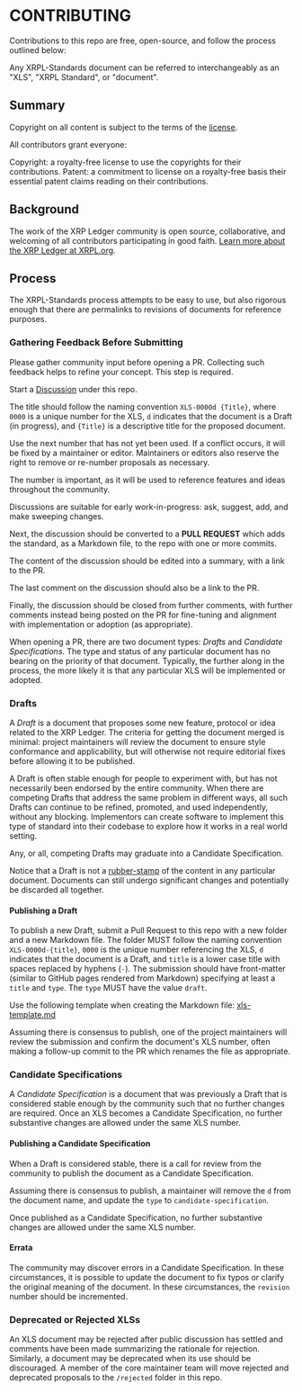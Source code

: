 # CONTRIBUTING

Contributions to this repo are free, open-source, and follow the process outlined below:

Any XRPL-Standards document can be referred to interchangeably as an "XLS", "XRPL Standard", or "document".

## Summary

Copyright on all content is subject to the terms of the [license](LICENSE).

All contributors grant everyone:

Copyright: a royalty-free license to use the copyrights for their contributions.
Patent: a commitment to license on a royalty-free basis their essential patent claims reading on their contributions.

## Background

The work of the XRP Ledger community is open source, collaborative, and welcoming of all contributors participating in good faith. [Learn more about the XRP Ledger at XRPL.org](https://xrpl.org/).


## Process

The XRPL-Standards process attempts to be easy to use, but also rigorous enough that there are permalinks to revisions of documents for reference purposes.

### Gathering Feedback Before Submitting

Please gather community input before opening a PR. Collecting such feedback helps to refine your concept. This step is required.

Start a [Discussion](https://github.com/XRPLF/XRPL-Standards/discussions) under this repo.

The title should follow the naming convention `XLS-0000d {Title}`, where `0000` is a unique number for the XLS, `d` indicates that the document is a Draft (in progress), and `{Title}` is a descriptive title for the proposed document.

Use the next number that has not yet been used. If a conflict occurs, it will be fixed by a maintainer or editor. Maintainers or editors also reserve the right to remove or re-number proposals as necessary.

The number is important, as it will be used to reference features and ideas throughout the community.

Discussions are suitable for early work-in-progress: ask, suggest, add, and make sweeping changes.

Next, the discussion should be converted to a **PULL REQUEST** which adds the standard, as a Markdown file, to the repo with one or more commits.

The content of the discussion should be edited into a summary, with a link to the PR.

The last comment on the discussion should also be a link to the PR.

Finally, the discussion should be closed from further comments, with further comments instead being posted on the PR for fine-tuning and alignment with implementation or adoption (as appropriate).

When opening a PR, there are two document types: *Drafts* and *Candidate Specifications*. The type and status of any particular document has no bearing on the priority of that document. Typically, the further along in the process, the more likely it is that any particular XLS will be implemented or adopted.

### Drafts

A _Draft_ is a document that proposes some new feature, protocol or idea related to the XRP Ledger. The criteria for getting the document merged is minimal: project maintainers will review the document to ensure style conformance and applicability, but will otherwise not require editorial fixes before allowing it to be published.

A Draft is often stable enough for people to experiment with, but has not necessarily been endorsed by the entire community. When there are competing Drafts that address the same problem in different ways, all such Drafts can continue to be refined, promoted, and used independently, without any blocking. Implementors can create software to implement this type of standard into their codebase to explore how it works in a real world setting.

Any, or all, competing Drafts may graduate into a Candidate Specification.

Notice that a Draft is not a [rubber-stamp](https://idioms.thefreedictionary.com/rubber-stamp) of the content in any particular document. Documents can still undergo significant changes and potentially be discarded all together.

#### Publishing a Draft

To publish a new Draft, submit a Pull Request to this repo with a new folder and a new Markdown file. The folder MUST follow the naming convention `XLS-0000d-{title}`, `0000` is the unique number referencing the XLS, `d` indicates that the document is a Draft, and `title` is a lower case title with spaces replaced by hyphens (`-`). The submission should have front-matter (similar to GitHub pages rendered from Markdown) specifying at least a `title` and `type`. The `type` MUST have the value `draft`.

Use the following template when creating the Markdown file: [xls-template.md](./xls-template.md)

Assuming there is consensus to publish, one of the project maintainers will review the submission and confirm the document's XLS number, often making a follow-up commit to the PR which renames the file as appropriate.

### Candidate Specifications

A _Candidate Specification_ is a document that was previously a Draft that is considered stable enough by the community such that no further changes are required. Once an XLS becomes a Candidate Specification, no further substantive changes are allowed under the same XLS number.

#### Publishing a Candidate Specification

When a Draft is considered stable, there is a call for review from the community to publish the document as a Candidate Specification.

Assuming there is consensus to publish, a maintainer will remove the `d` from the document name, and update the `type` to `candidate-specification`.

Once published as a Candidate Specification, no further substantive changes are allowed under the same XLS number.

#### Errata

The community may discover errors in a Candidate Specification. In these circumstances, it is possible to update the document to fix typos or clarify the original meaning of the document. In these circumstances, the `revision` number should be incremented.

### Deprecated or Rejected XLSs

An XLS document may be rejected after public discussion has settled and comments have been made summarizing the rationale for rejection. Similarly, a document may be deprecated when its use should be discouraged. A member of the core maintainer team will move rejected and deprecated proposals to the `/rejected` folder in this repo.
